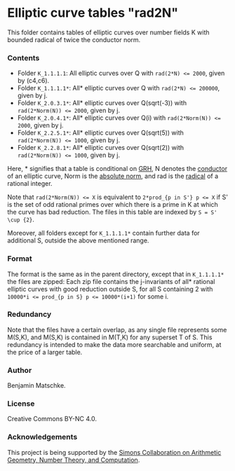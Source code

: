 # Elliptic curve tables "rad2N"

This folder contains tables of elliptic curves over number fields K with bounded radical of twice the conductor norm.

### Contents

- Folder `K_1.1.1.1`: All elliptic curves over Q with `rad(2*N) <= 2000`, given by (c4,c6).
- Folder `K_1.1.1.1*`: All* elliptic curves over Q with `rad(2*N) <= 200000`, given by j. 
- Folder `K_2.0.3.1*`: All* elliptic curves over Q(sqrt(-3)) with `rad(2*Norm(N)) <= 2000`, given by j.
- Folder `K_2.0.4.1*`: All* elliptic curves over Q(i) with `rad(2*Norm(N)) <= 2000`, given by j.
- Folder `K_2.2.5.1*`: All* elliptic curves over Q(sqrt(5)) with `rad(2*Norm(N)) <= 1000`, given by j.
- Folder `K_2.2.8.1*`: All* elliptic curves over Q(sqrt(2)) with `rad(2*Norm(N)) <= 1000`, given by j.

Here, * signifies that a table is conditional on [GRH](https://en.wikipedia.org/wiki/Generalized_Riemann_hypothesis), N denotes the [conductor](https://en.wikipedia.org/wiki/Conductor_of_an_abelian_variety) of an elliptic curve, Norm is the [absolute norm](https://en.wikipedia.org/wiki/Ideal_norm#Absolute_norm), and rad is the [radical](https://en.wikipedia.org/wiki/Radical_of_an_integer) of a rational integer.

Note that `rad(2*Norm(N)) <= X` is equivalent to `2*prod_{p in S'} p <= X` if S' is the set of odd rational primes over which there is a prime in K at which the curve has bad reduction. 
The files in this table are indexed by `S = S' \cup {2}`.

Moreover, all folders except for `K_1.1.1.1*` contain further data for additional S, outside the above mentioned range.

### Format

The format is the same as in the parent directory, except that in `K_1.1.1.1*` the files are zipped: 
Each zip file contains the j-invariants of all* rational elliptic curves with good reduction outside S, for all S containing 2 with `10000*i <= prod_{p in S} p <= 10000*(i+1)` for some i.

### Redundancy

Note that the files have a certain overlap, as any single file represents some M(S,K), and M(S,K) is contained in M(T,K) for any superset T of S.
This redundancy is intended to make the data more searchable and uniform, at the price of a larger table.

### Author

Benjamin Matschke.

### License

Creative Commons BY-NC 4.0.

### Acknowledgements

This project is being supported by the [Simons Collaboration on Arithmetic Geometry, Number Theory, and Computation](https://simonscollab.icerm.brown.edu/).

